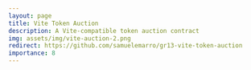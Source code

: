 ```yaml
---
layout: page
title: Vite Token Auction
description: A Vite-compatible token auction contract
img: assets/img/vite-auction-2.png
redirect: https://github.com/samuelemarro/gr13-vite-token-auction
importance: 8
---
```

